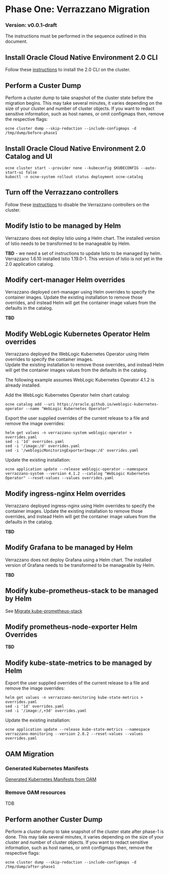 # Phase One: Verrazzano Migration

### Version: v0.0.1-draft

The instructions must be performed in the sequence outlined in this document.

## Install Oracle Cloud Native Environment 2.0 CLI

Follow these [instructions](https://docs.oracle.com/en/operating-systems/olcne/2.0/cli/ocne_install_task.html#ocne_install) to install the 2.0 CLI on the cluster.

## Perform a Custer Dump

Perform a cluster dump to take snapshot of the cluster state before the migration begins.
This may take several minutes, it varies depending on the size of your cluster and number of cluster objects.
If you want to redact sensitive information, such as host names, or omit configmaps then, remove the
respective flags:

```text
ocne cluster dump --skip-redaction --include-configmaps -d /tmp/dump/before-phase1
```

## Install Oracle Cloud Native Environment 2.0 Catalog and UI

```text
ocne cluster start --provider none --kubeconfig $KUBECONFIG --auto-start-ui false
kubectl -n ocne-system rollout status deployment ocne-catalog
```

## Turn off the Verrazzano controllers

Follow these [instructions](./disable-verrazzano.md) to disable the Verrazzano controllers on the cluster.

## Modify Istio to be managed by Helm

Verrazzano does not deploy Istio using a Helm chart.
The installed version of Istio needs to be transformed to be manageable by Helm.

**TBD** - we need a set of instructions to update Istio to be managed by helm.  Verrazzano 1.6.10 installed Istio 1.19.0-1.  This version of Istio is not yet in the 2.0 application catalog.

## Modify cert-manager Helm overrides

Verrazzano deployed cert-manager using Helm overrides to specify the container images.
Update the existing installation to remove those overrides,
and instead Helm will get the container image values from the defaults in the catalog.

**TBD**

## Modify WebLogic Kubernetes Operator Helm overrides

Verrazzano deployed the WebLogic Kubernetes Operator using Helm overrides to specify the container images.  
Update the existing installation to remove those overrides, and instead Helm will get the container images values from the defaults in the catalog.

The following example assumes WebLogic Kubernetes Operator 4.1.2 is already installed.

Add the WebLogic Kubernetes Operator helm chart catalog:
```text
ocne catalog add --uri https://oracle.github.io/weblogic-kubernetes-operator --name "WebLogic Kubernetes Operator"
```

Export the user supplied overrides of the current release to a file and remove the image overrides:
```text
helm get values -n verrazzano-system weblogic-operator > overrides.yaml
sed -i '1d' overrides.yaml
sed -i '/image:/d' overrides.yaml
sed -i '/weblogicMonitoringExporterImage:/d' overrides.yaml
```

Update the existing installation:
```text
ocne application update --release weblogic-operator --namespace verrazzano-system --version 4.1.2 --catalog "WebLogic Kubernetes Operator" --reset-values --values overrides.yaml
```

## Modify ingress-nginx Helm overrides

Verrazzano deployed ingress-nginx using Helm overrides to specify the container images.
Update the existing installation to remove those overrides, 
and instead Helm will get the container image values from the defaults in the catalog.

**TBD**

## Modify Grafana to be managed by Helm

Verrazzano does not deploy Grafana using a Helm chart.
The installed version of Grafana needs to be transformed to be manageable by Helm.

**TBD**

## Modify kube-prometheus-stack to be managed by Helm

See [Migrate kube-prometheus-stack](./kube-prometheus-stack.md)

## Modify prometheus-node-exporter Helm Overrides

**TBD**

## Modify kube-state-metrics to be managed by Helm

Export the user supplied overrides of the current release to a file and remove the image overrides:
```text
helm get values -n verrazzano-monitoring kube-state-metrics > overrides.yaml
sed -i '1d' overrides.yaml
sed -i '/image:/,+3d' overrides.yaml
```

Update the existing installation:
```text
ocne application update --release kube-state-metrics --namespace verrazzano-monitoring --version 2.8.2 --reset-values --values overrides.yaml
```

## OAM Migration

### Generated Kubernetes Manifests
[Generated Kubernetes Manifests from OAM](./oam-to-kubernetes.md)

### Remove OAM resources
TDB

## Perform another Custer Dump

Perform a cluster dump to take snapshot of the cluster state after phase-1 is done.
This may take several minutes, it varies depending on the size of your cluster and number of cluster objects.
If you want to redact sensitive information, such as host names, or omit configmaps then, remove the
respective flags:

```text
ocne cluster dump --skip-redaction --include-configmaps -d /tmp/dump/after-phase1
```

